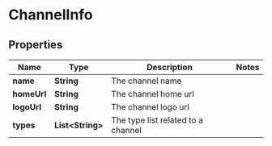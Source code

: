 
# ChannelInfo

## Properties
Name | Type | Description | Notes
------------ | ------------- | ------------- | -------------
**name** | **String** | The channel name | 
**homeUrl** | **String** | The channel home url | 
**logoUrl** | **String** | The channel logo url | 
**types** | **List&lt;String&gt;** | The type list related to a channel | 



